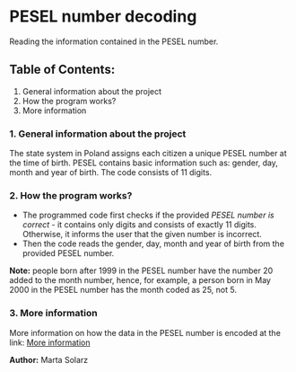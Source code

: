 # PESEL number decoding #
Reading the information contained in the PESEL number.

## Table of Contents: ##
1. General information about the project
2. How the program works?
3. More information

### 1. General information about the project ###

The state system in Poland assigns each citizen a unique PESEL number at the time of birth. PESEL contains basic information such as: gender, day, month and year of birth. The code consists of 11 digits.

### 2. How the program works? ###

- The programmed code first checks if the provided *PESEL number is correct* - it contains only digits and consists of exactly 11 digits. Otherwise, it informs the user that the given number is incorrect.
- Then the code reads the gender, day, month and year of birth from the provided PESEL number.

**Note:** people born after 1999 in the PESEL number have the number 20 added to the month number, hence, for example, a person born in May 2000 in the PESEL number has the month coded as 25, not 5.

### 3. More information ###

More information on how the data in the PESEL number is encoded at the link: [More information](https://pl.wikipedia.org/wiki/PESEL?msclkid=c280547ab59311ecbdceca5de2e00528)

**Author:** Marta Solarz
